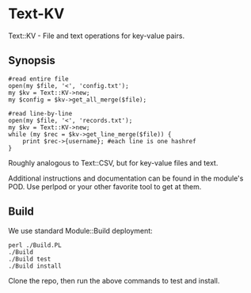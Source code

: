 Text-KV
========

Text::KV - File and text operations for key-value pairs.


Synopsis
--------

    #read entire file
    open(my $file, '<', 'config.txt');
    my $kv = Text::KV->new;
    my $config = $kv->get_all_merge($file);
    
    #read line-by-line
    open(my $file, '<', 'records.txt');
    my $kv = Text::KV->new;
    while (my $rec = $kv->get_line_merge($file)) {
    	print $rec->{username}; #each line is one hashref
    }
    
Roughly analogous to Text::CSV, but for key-value files and text.

Additional instructions and documentation can be found in the module's POD. Use
perlpod or your other favorite tool to get at them.


Build
-----

We use standard Module::Build deployment:

    perl ./Build.PL
	./Build
	./Build test
	./Build install
    
Clone the repo, then run the above commands to test and install.